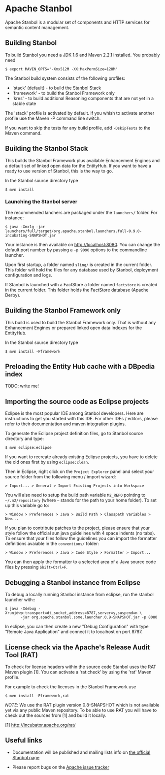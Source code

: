 # Apache Stanbol

Apache Stanbol is a modular set of components and HTTP services for
semantic content management.

## Building Stanbol

To build Stanbol you need a JDK 1.6 and Maven 2.2.1 installed. You probably
need

    $ export MAVEN_OPTS="-Xmx512M -XX:MaxPermSize=128M"

The Stanbol build system consists of the following profiles:

   - 'stack' (default) - to build the Stanbol Stack
   - 'framework'       - to build the Stanbol Framework only
   - 'kres'            - to build additional Reasoning components that
                         are not yet in a stable state

The 'stack' profile is activated by default. If you whish to activate another
profile use the Maven -P command line switch.

If you want to skip the tests for any build profile, add `-DskipTests` to the
Maven command.


## Building the Stanbol Stack

This builds the Stanbol Framework plus available Enhancement Engines and a
default set of linked open data for the EntityHub. If you want to have a ready
to use version of Stanbol, this is the way to go.

In the Stanbol source directory type

    $ mvn install

### Launching the Stanbol server

The recommended lanchers are packaged under the `launchers/` folder. For
instance:

    $ java -Xmx1g -jar launchers/full/target/org.apache.stanbol.launchers.full-0.9.0-incubating-SNAPSHOT.jar

Your instance is then available on <http://localhost:8080>. You can change the
default port number by passing a `-p 9090` options to the commandline launcher.

Upon first startup, a folder named `sling/` is created in the current folder.
This folder will hold the files for any database used by Stanbol, deployment
configuration and logs.

If Stanbol is launched with a FactStore a folder named `factstore` is created
in the current folder. This folder holds the FactStore database (Apache Derby).


## Building the Stanbol Framework only

This build is used to build the Stanbol Framework only. That is without any
Enhancement Engines or prepared linked open data indexes for the EntityHub.

In the Stanbol source directory type

    $ mvn install -Pframework


## Preloading the Entity Hub cache with a DBpedia index

TODO: write me!


## Importing the source code as Eclipse projects

Eclipse is the most popular IDE among Stanbol developers. Here are
instructions to get you started with this IDE. For other IDEs / editors,
please refer to their documentation and maven integration plugins.

To generate the Eclipse project definition files, go to Stanbol source
directory and type:

    $ mvn eclipse:eclipse

If you want to recreate already existing Eclipse projects, you have to delete
the old ones first by using `eclipse:clean`.

Then in Eclipse, right click on the `Project Explorer` panel and select
your source folder from the following menu / import wizard:

    > Import... > General > Import Existing Projects into Workspace

You will also need to setup the build path variable `M2_REPO` pointing to
`~/.m2/repository` (where `~` stands for the path to your home folder). To set
up this variable go to:

    > Window > Preferences > Java > Build Path > Classpath Variables > New...

If you plan to contribute patches to the project, please ensure that your style
follow the official sun java guidelines with 4 space indents (no tabs). To
ensure that your files follow the guidelines you can import the formatter
definitions avaiable in the `conventions/` folder:

    > Window > Preferences > Java > Code Style > Formatter > Import...

You can then apply the formatter to a selected area of a Java source code files
by pressing `Shift+Ctrl+F`.


## Debugging a Stanbol instance from Eclipse

To debug a locally running Stanbol instance from eclipse, run the stanbol
launcher with::

    $ java -Xdebug -Xrunjdwp:transport=dt_socket,address=8787,server=y,suspend=n \
           -jar org.apache.stanbol.some.launcher.0.9-SNAPSHOT.jar -p 8080

In eclipse, you can then create a new "Debug Configuration" with type "Remote
Java Application" and connect it to localhost on port 8787.

## License check via the Apache's Release Audit Tool (RAT)

To check for license headers within the source code Stanbol uses the RAT Maven
plugin [1]. You can activate a 'rat:check' by using the 'rat' Maven profile.

For example to check the licenses in the Stanbol Framework use

    $ mvn install -Pframework,rat
    
*NOTE*: We use the RAT plugin version 0.8-SNAPSHOT which is not available yet
via any public Maven repository. To be able to use RAT you will have to check
out the sources from [1] and build it locally.

[1] http://incubator.apache.org/rat/

## Useful links

  - Documentation will be published and mailing lists info on [the official
    Stanbol page](http://incubator.apache.org/stanbol/)

  - Please report bugs on the [Apache issue tracker](
    https://issues.apache.org/jira/browse/STANBOL)


